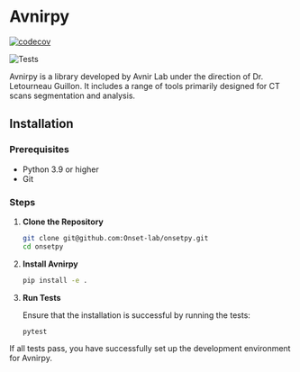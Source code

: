 # Avnirpy
[![codecov](https://codecov.io/github/llgneuroresearch/avnirpy/graph/badge.svg?token=P97KLITHA0)](https://codecov.io/github/llgneuroresearch/avnirpy)

![Tests](https://github.com/llgneuroresearch/avnirpy/actions/workflows/test.yml/badge.svg?branch=main)

Avnirpy is a library developed by Avnir Lab under the direction of Dr. Letourneau Guillon.
It includes a range of tools primarily designed for CT scans segmentation and analysis.

## Installation

### Prerequisites

- Python 3.9 or higher
- Git

### Steps

1. **Clone the Repository**

	```sh
	git clone git@github.com:Onset-lab/onsetpy.git
	cd onsetpy
	```

2. **Install Avnirpy**

	```sh
	pip install -e .
	```

4. **Run Tests**

	Ensure that the installation is successful by running the tests:

	```sh
	pytest
	```

If all tests pass, you have successfully set up the development environment for Avnirpy.
